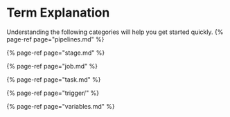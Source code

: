 # Term Explanation
Understanding the following categories will help you get started quickly.
{% page-ref page="pipelines.md" %}

{% page-ref page="stage.md" %}

{% page-ref page="job.md" %}

{% page-ref page="task.md" %}

{% page-ref page="trigger/" %}

{% page-ref page="variables.md" %}

